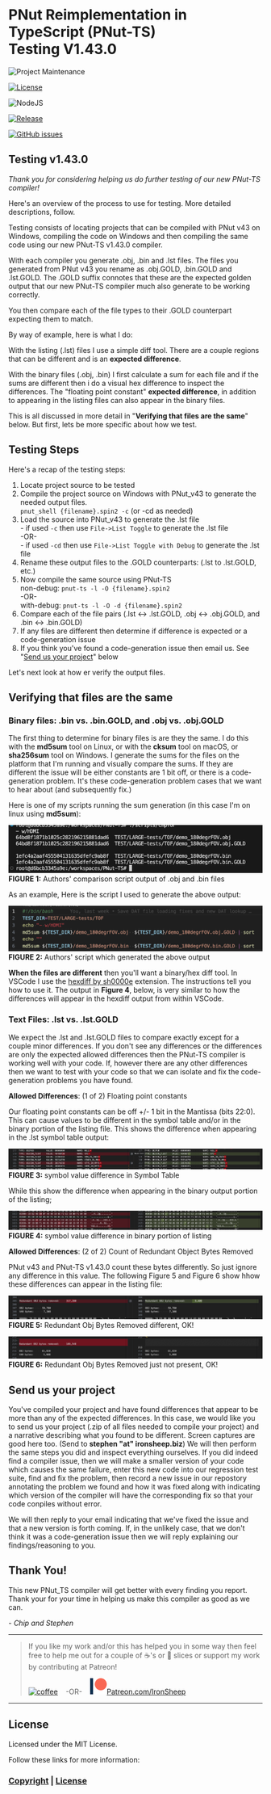 # PNut Reimplementation in TypeScript (PNut-TS)<BR>Testing V1.43.0

![Project Maintenance][maintenance-shield]

[![License][license-shield]](LICENSE)

![NodeJS][node-badge]

[![Release][Release-shield]](https://github.com/ironsheep/PNut-TS/releases)

[![GitHub issues][Issues-shield]](https://github.com/ironsheep/PNut-TS/issues)

## Testing v1.43.0

*Thank you for considering helping us do further testing of our new PNut-TS compiler!*

Here's an overview of the process to use for testing. More detailed descriptions, follow.

Testing consists of locating projects that can be compiled with PNut v43 on Windows, compiling the code on Windows and then compiling the same code using our new PNut-TS v1.43.0 compiler.

With each compiler you generate .obj, .bin and .lst files. The files you generated from PNut v43 you rename as .obj.GOLD, .bin.GOLD and .lst.GOLD.  The .GOLD suffix connotes that these are the expected golden output that our new PNut-TS compiler much also generate to be working correctly.

You then compare each of the file types to their .GOLD counterpart expecting them to match.

By way of example, here is what I do:

With the listing (.lst) files I use a simple diff tool. There are a couple regions that can be different and is an **expected difference**.

With the binary files (.obj, .bin) I first calculate a sum for each file and if the sums are different then i do a visual hex difference to inspect the differences. The "floating point constant" **expected difference**, in addition to appearing in the listing files can also appear in the binary files.

This is all discussed in more detail in "**Verifying that files are the same**" below. But first, lets be more specific about how we test.


## Testing Steps

Here's a recap of the testing steps:

1. Locate project source to be tested
2. Compile the project source on Windows with PNut_v43 to generate the needed output files.<BR>`pnut_shell {filename}.spin2 -c` (or -cd as needed)
3. Load the source into PNut_v43 to generate the .lst file<br>- if used `-c` then use `File->List Toggle` to generate the .lst file <BR>-OR-<BR>- if used `-cd` then use `File->List Toggle with Debug` to generate the .lst file
4. Rename these output files to the .GOLD counterparts: (.lst to .lst.GOLD, etc.)
5. Now compile the same source using PNut-TS<BR>non-debug: `pnut-ts -l -O {filename}.spin2`<BR>-OR-<BR>with-debug: `pnut-ts -l -O -d {filename}.spin2`
6. Compare each of the file pairs (.lst <-> .lst.GOLD, .obj <-> .obj.GOLD, and .bin <-> .bin.GOLD)
7. If any files are different then determine if difference is expected or a code-generation issue
8. If you think you've found a code-generation issue then email us. See "[Send us your project]()" below

Let's next look at how er verify the output files.

## Verifying that files are the same

### Binary files: .bin vs. .bin.GOLD, and .obj vs. .obj.GOLD

The first thing to determine for binary files is are they the same.  I do this with the **md5sum** tool on Linux, or with the **cksum** tool on macOS, or **sha256sum** tool on Windows.  I generate the sums for the files on the platform that I'm running and visually compare the sums.  If they are different the issue will be either constants are 1 bit off, or there is a code-generation problem. It's these code-generation problem cases that we want to hear about (and subsequently fix.)

Here is one of my scripts running the sum generation (in this case I'm on linux using **md5sum**):

![Cmp Script output MD5](./DOCs/images/test-cmp-output.png)<BR>**FIGURE 1:** Authors' comparison script output of .obj and .bin files

As an example, Here is the script I used to generate the above output:

![Cmp Script output MD5](./DOCs/images/test-cmpScript.png)<BR>**FIGURE 2:** Authors' script which generated the above output

**When the files are different** then you'll want a binary/hex diff tool. In VSCode I use the [hexdiff by sh0000e](https://marketplace.visualstudio.com/items?itemName=sj0000e.hexdiff) extension. The instructions tell you how to use it.  The output in **Figure 4**, below, is very similar to how the differences will appear in the hexdiff output from within VSCode.

### Text Files: .lst vs. .lst.GOLD

We expect the .lst and .lst.GOLD files to compare exactly except for a couple minor differences. If you don't see any differences or the differences are only the expected allowed differences then the PNut-TS compiler is working well with your code.  If, however there are any other differences then we want to test with your code so that we can isolate and fix the code-generation problems you have found.

**Allowed Differences**: (1 of 2) Floating point constants

Our floating point constants can be off +/- 1 bit in the Mantissa (bits 22:0). This can cause values to be different in the symbol table and/or in the binary portion of the listing file.  This shows the difference when appearing in the .lst symbol table output:

![Cmp Script output MD5](./DOCs/images/test-compare-symbols.png)<BR>**FIGURE 3:** symbol value difference in Symbol Table

While this show the difference when appearing in the binary output portion of the listing;

![Cmp Script output MD5](./DOCs/images/test-compare-binary.png)<BR>**FIGURE 4:** symbol value difference in binary portion of listing

**Allowed Differences**: (2 of 2) Count of Redundant Object Bytes Removed

PNut v43 and PNut-TS v1.43.0 count these bytes differently. So just ignore any difference in this value.  The following Figure 5 and Figure 6 show hhow these differences can appear in the listing file:

![Cmp Script output MD5](./DOCs/images/diff-removed-diff.png)<BR>**FIGURE 5:** Redundant Obj Bytes Removed different, OK!

![Cmp Script output MD5](./DOCs/images/diff-removed-np.png)<BR>**FIGURE 6:** Redundant Obj Bytes Removed just not present, OK!

## Send us your project

You've compiled your project and have found differences that appear to be more than any of the expected differences.  In this case, we would like you to send us your project (.zip of all files needed to compile your project) and a narrative describing what you found to be different.  Screen captures are good here too.  (Send to **stephen "at" ironsheep.biz**)  We will then perform the same steps you did and inspect everything ourselves. If you did indeed find a compiler issue, then we will make a smaller version of your code which causes the same failure, enter this new code into our regression test suite, find and fix the problem, then record a new issue in our repostory annotating the problem we found and how it was fixed along with indicating which version of the compiler will have the corresponding fix so that your code conpiles without error.

We will then reply to your email indicating that we've fixed the issue and that a new version is forth coming.  If, in the unlikely case, that we don't think it was a code-generation issue then we will reply explaining our findings/reasoning to you.

## Thank You!

This new PNut_TS compiler will get better with every finding you report. Thank your for your time in helping us make this compiler as good as we can. 

\- *Chip and Stephen*

---

> If you like my work and/or this has helped you in some way then feel free to help me out for a couple of :coffee:'s or :pizza: slices or support my work by contributing at Patreon!
>
> [![coffee](https://www.buymeacoffee.com/assets/img/custom_images/black_img.png)](https://www.buymeacoffee.com/ironsheep) &nbsp;&nbsp; -OR- &nbsp;&nbsp; [![Patreon](./DOCs/images/patreon.png)](https://www.patreon.com/IronSheep?fan_landing=true)[Patreon.com/IronSheep](https://www.patreon.com/IronSheep?fan_landing=true)

---

## License

Licensed under the MIT License.

Follow these links for more information:

### [Copyright](copyright) | [License](LICENSE)

[maintenance-shield]: https://img.shields.io/badge/maintainer-stephen%40ironsheep%2ebiz-blue.svg?style=for-the-badge

[license-shield]: https://img.shields.io/badge/License-MIT-yellow.svg

[Release-shield]: https://img.shields.io/github/release/ironsheep/PNut-TS/all.svg

[Issues-shield]: https://img.shields.io/github/issues/ironsheep/PNut-TS.svg

[node-badge]: https://img.shields.io/badge/node.js-6DA55F?style=for-the-badge&logo=node.js&logoColor=white
